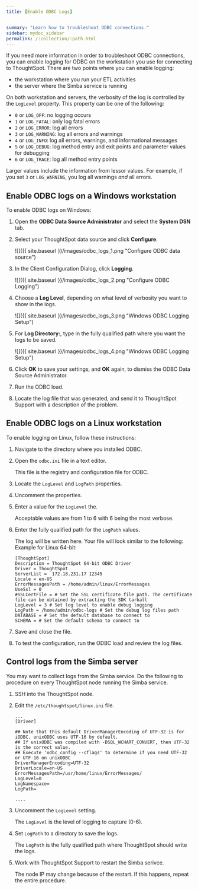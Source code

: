 ```yaml
---
title: [Enable ODBC Logs]


summary: "Learn how to troubleshoot ODBC connections."
sidebar: mydoc_sidebar
permalink: /:collection/:path.html
---
```

If you need more information in order to troubleshoot ODBC connections, you can
enable logging for ODBC on the workstation you use for connecting to ThoughtSpot.  There are two points where you can enable logging:

* the workstation where you run your ETL activities
* the server where the Simba service is running

On both workstation and servers, the verbosity of the log is controlled by the
`LogLevel` property. This property can be one of the following:

  * `0` or `LOG_OFF`: no logging occurs
  * `1` or `LOG_FATAL`: only log fatal errors
  * `2` or `LOG_ERROR`: log all errors
  * `3` or `LOG_WARNING`: log all errors and warnings
  * `4` or `LOG_INFO`: log all errors, warnings, and informational messages
  * `5` or `LOG_DEBUG`: log method entry and exit points and parameter values for debugging
  * `6` or `LOG_TRACE`: log all method entry points

Larger values include the information from lessor values. For example, if you
set `3` or `LOG_WARNING`, you log all warnings _and_ all errors.

## Enable ODBC logs on a Windows workstation

To enable ODBC logs on Windows:

1. Open the **ODBC Data Source Administrator** and select the **System DSN** tab.
2. Select your ThoughtSpot data source and click **Configure**.

     ![]({{ site.baseurl }}/images/odbc_logs_1.png "Configure ODBC data source")

3. In the Client Configuration Dialog, click **Logging**.

     ![]({{ site.baseurl }}/images/odbc_logs_2.png "Configure ODBC Logging")

4. Choose a **Log Level**, depending on what level of verbosity you want to show in the logs.

     ![]({{ site.baseurl }}/images/odbc_logs_3.png "Windows ODBC Logging Setup")

5. For **Log Directory:**, type in the fully qualified path where you want the logs to be saved.

     ![]({{ site.baseurl }}/images/odbc_logs_4.png "Windows ODBC Logging Setup")

6. Click **OK** to save your settings, and **OK** again, to dismiss the ODBC Data Source Administrator.
7. Run the ODBC load.
8. Locate the log file that was generated, and send it to ThoughtSpot Support with a description of the problem.


## Enable ODBC logs on a Linux workstation

To enable logging on Linux, follow these instructions:

1. Navigate to the directory where you installed ODBC.
2. Open the `odbc.ini` file in a text editor.

   This file is the registry and configuration file for ODBC.

3. Locate the `LogLevel` and `LogPath` properties.
4. Uncomment the properties.
5. Enter a value for  the `LogLevel` the.

   Acceptable values are from 1 to 6 with 6 being the most verbose.

7. Enter the fully qualified path for the  `LogPath` values.

   The log will be written here.  Your file will look similar to the following:
   Example for Linux 64-bit:

   ```
   [ThoughtSpot]
   Description = ThoughtSpot 64-bit ODBC Driver
   Driver = ThoughtSpot
   ServerList =  172.18.231.17 12345
   Locale = en-US
   ErrorMessagesPath = /home/admin/linux/ErrorMessages
   UseSsl = 0
   #SSLCertFile = # Set the SSL certificate file path. The certificate file can be obtained by extracting the SDK tarball
   LogLevel = 3 # Set log level to enable debug logging
   LogPath = /home/admin/odbc-logs # Set the debug log files path
   DATABASE = # Set the default database to connect to
   SCHEMA = # Set the default schema to connect to
   ```

8. Save and close the file.
9. To test the configuration, run the ODBC load and review the log files.


## Control logs from the Simba server

You may want to collect logs from the Simba service. Do the
following to procedure on every ThoughtSpot node running the Simba service.

1. SSH into the ThoughtSpot node.
2. Edit the `/etc/thoughtspot/linux.ini` file.

    ```
    ...
    [Driver]

    ## Note that this default DriverManagerEncoding of UTF-32 is for iODBC. unixODBC uses UTF-16 by default.
    ## If unixODBC was compiled with -DSQL_WCHART_CONVERT, then UTF-32 is the correct value.
    ## Execute 'odbc_config --cflags' to determine if you need UTF-32 or UTF-16 on unixODBC
    DriverManagerEncoding=UTF-32
    DriverLocale=en-US
    ErrorMessagesPath=/usr/home/linux/ErrorMessages/
    LogLevel=0
    LogNamespace=
    LogPath=

    ....
    ```

3. Uncomment the `LogLevel` setting.

    The `LogLevel` is the level of logging to capture (0-6).


4. Set `LogPath` to a directory to save the logs.

   The `LogPath` is the fully qualified path where ThoughtSpot should write the logs.

2. Work with ThoughtSpot Support to restart the Simba serivce.

    The node IP may change because of the restart. If this happens, repeat the entire procedure.
